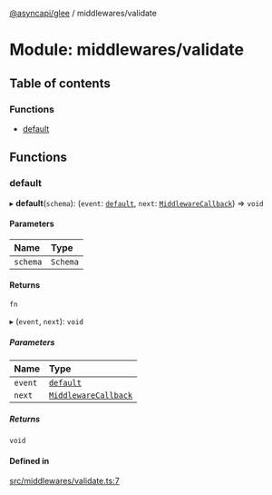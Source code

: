 [@asyncapi/glee](../README.md) / middlewares/validate

# Module: middlewares/validate

## Table of contents

### Functions

- [default](middlewares_validate.md#default)

## Functions

### default

▸ **default**(`schema`): (`event`: [`default`](../classes/lib_message.default.md), `next`: [`MiddlewareCallback`](middlewares.md#middlewarecallback)) => `void`

#### Parameters

| Name | Type |
| :------ | :------ |
| `schema` | `Schema` |

#### Returns

`fn`

▸ (`event`, `next`): `void`

##### Parameters

| Name | Type |
| :------ | :------ |
| `event` | [`default`](../classes/lib_message.default.md) |
| `next` | [`MiddlewareCallback`](middlewares.md#middlewarecallback) |

##### Returns

`void`

#### Defined in

[src/middlewares/validate.ts:7](https://github.com/asyncapi/glee/blob/03a5be3/src/middlewares/validate.ts#L7)
